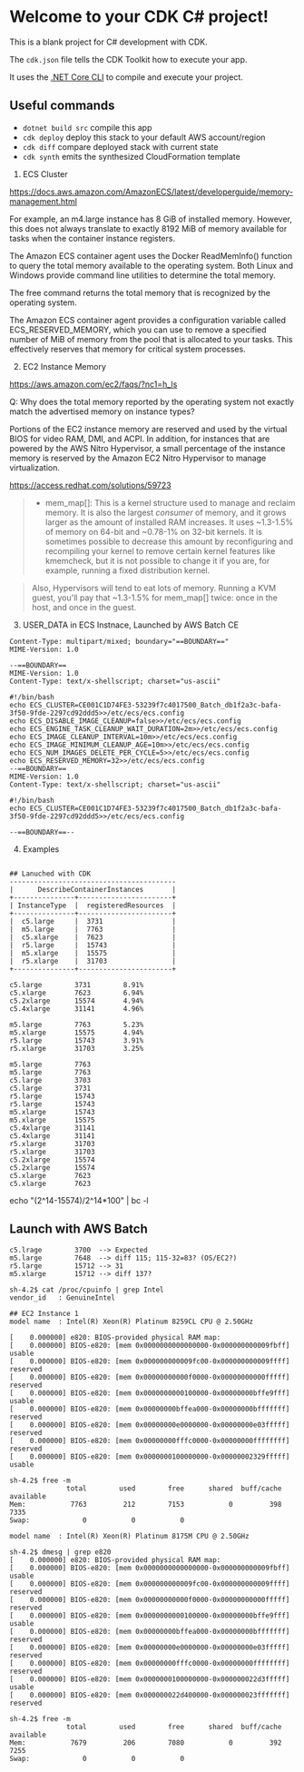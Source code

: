 # Welcome to your CDK C# project!

This is a blank project for C# development with CDK.

The `cdk.json` file tells the CDK Toolkit how to execute your app.

It uses the [.NET Core CLI](https://docs.microsoft.com/dotnet/articles/core/) to compile and execute your project.

## Useful commands

* `dotnet build src` compile this app
* `cdk deploy`       deploy this stack to your default AWS account/region
* `cdk diff`         compare deployed stack with current state
* `cdk synth`        emits the synthesized CloudFormation template

1. ECS Cluster 

https://docs.aws.amazon.com/AmazonECS/latest/developerguide/memory-management.html

For example, an m4.large instance has 8 GiB of installed memory. However, this does not always translate to exactly 8192 MiB of memory available for tasks when the container instance registers.

The Amazon ECS container agent uses the Docker ReadMemInfo() function to query the total memory available to the operating system. Both Linux and Windows provide command line utilities to determine the total memory.

The free command returns the total memory that is recognized by the operating system.

The Amazon ECS container agent provides a configuration variable called ECS_RESERVED_MEMORY, which you can use to remove a specified number of MiB of memory from the pool that is allocated to your tasks. This effectively reserves that memory for critical system processes.

2. EC2 Instance Memory

https://aws.amazon.com/ec2/faqs/?nc1=h_ls

Q: Why does the total memory reported by the operating system not exactly match the advertised memory on instance types?

Portions of the EC2 instance memory are reserved and used by the virtual BIOS for video RAM, DMI, and ACPI. In addition, for instances that are powered by the AWS Nitro Hypervisor, a small percentage of the instance memory is reserved by the Amazon EC2 Nitro Hypervisor to manage virtualization.

https://access.redhat.com/solutions/59723

> * mem_map[]: This is a kernel structure used to manage and reclaim memory. It is also the largest _consumer_ of memory, and it grows larger as the amount of installed RAM increases. It uses ~1.3-1.5% of memory on 64-bit and ~0.78-1% on 32-bit kernels. It is sometimes possible to decrease this amount by reconfiguring and recompiling your kernel to remove certain kernel features like kmemcheck, but it is not possible to change it if you are, for example, running a fixed distribution kernel.

> Also, Hypervisors will tend to eat lots of memory. Running a KVM guest, you'll pay that ~1.3-1.5% for mem_map[] twice: once in the host, and once in the guest.

3. USER_DATA in ECS Instnace, Launched by AWS Batch CE

```
Content-Type: multipart/mixed; boundary="==BOUNDARY==" 
MIME-Version: 1.0 

--==BOUNDARY== 
MIME-Version: 1.0 
Content-Type: text/x-shellscript; charset="us-ascii"

#!/bin/bash 
echo ECS_CLUSTER=CE001C1D74FE3-53239f7c4017500_Batch_db1f2a3c-bafa-3f50-9fde-2297cd92ddd5>>/etc/ecs/ecs.config 
echo ECS_DISABLE_IMAGE_CLEANUP=false>>/etc/ecs/ecs.config 
echo ECS_ENGINE_TASK_CLEANUP_WAIT_DURATION=2m>>/etc/ecs/ecs.config 
echo ECS_IMAGE_CLEANUP_INTERVAL=10m>>/etc/ecs/ecs.config 
echo ECS_IMAGE_MINIMUM_CLEANUP_AGE=10m>>/etc/ecs/ecs.config 
echo ECS_NUM_IMAGES_DELETE_PER_CYCLE=5>>/etc/ecs/ecs.config
echo ECS_RESERVED_MEMORY=32>>/etc/ecs/ecs.config
--==BOUNDARY==
MIME-Version: 1.0
Content-Type: text/x-shellscript; charset="us-ascii"

#!/bin/bash
echo ECS_CLUSTER=CE001C1D74FE3-53239f7c4017500_Batch_db1f2a3c-bafa-3f50-9fde-2297cd92ddd5>>/etc/ecs/ecs.config

--==BOUNDARY==--
```

4. Examples 

```

## Lanuched with CDK
-----------------------------------------
|      DescribeContainerInstances       |
+---------------+-----------------------+
| InstanceType  |  registeredResources  |
+---------------+-----------------------+
|  c5.large     |  3731                 |
|  m5.large     |  7763                 |
|  c5.xlarge    |  7623                 |
|  r5.large     |  15743                |
|  m5.xlarge    |  15575                |
|  r5.xlarge    |  31703                |
+---------------+-----------------------+

```
```
c5.large        3731        8.91%
c5.xlarge       7623        6.94%
c5.2xlarge      15574       4.94%
c5.4xlarge      31141       4.96%

m5.large        7763        5.23%
m5.xlarge       15575       4.94%
r5.large        15743       3.91%
r5.xlarge       31703       3.25%
```

```
m5.large        7763
m5.large        7763
c5.large        3703
c5.large        3731
r5.large        15743
r5.large        15743
m5.xlarge       15743
m5.xlarge       15575
c5.4xlarge      31141
c5.4xlarge      31141
r5.xlarge       31703
r5.xlarge       31703
c5.2xlarge      15574
c5.2xlarge      15574
c5.xlarge       7623
c5.xlarge       7623
```

echo "(2^14-15574)/2^14*100" | bc -l

## Launch with AWS Batch
```
c5.lrage        3700  --> Expected
m5.large        7648  --> diff 115; 115-32=83? (OS/EC2?)
r5.large        15712 --> 31
m5.xlarge       15712 --> diff 137?
```
```
sh-4.2$ cat /proc/cpuinfo | grep Intel
vendor_id	: GenuineIntel

## EC2 Instance 1
model name	: Intel(R) Xeon(R) Platinum 8259CL CPU @ 2.50GHz

[    0.000000] e820: BIOS-provided physical RAM map:
[    0.000000] BIOS-e820: [mem 0x0000000000000000-0x000000000009fbff] usable
[    0.000000] BIOS-e820: [mem 0x000000000009fc00-0x000000000009ffff] reserved
[    0.000000] BIOS-e820: [mem 0x00000000000f0000-0x00000000000fffff] reserved
[    0.000000] BIOS-e820: [mem 0x0000000000100000-0x00000000bffe9fff] usable
[    0.000000] BIOS-e820: [mem 0x00000000bffea000-0x00000000bfffffff] reserved
[    0.000000] BIOS-e820: [mem 0x00000000e0000000-0x00000000e03fffff] reserved
[    0.000000] BIOS-e820: [mem 0x00000000fffc0000-0x00000000ffffffff] reserved
[    0.000000] BIOS-e820: [mem 0x0000000100000000-0x00000002329fffff] usable

sh-4.2$ free -m
              total        used        free      shared  buff/cache   available
Mem:           7763         212        7153           0         398        7335
Swap:             0           0           0

model name	: Intel(R) Xeon(R) Platinum 8175M CPU @ 2.50GHz

sh-4.2$ dmesg | grep e820
[    0.000000] e820: BIOS-provided physical RAM map:
[    0.000000] BIOS-e820: [mem 0x0000000000000000-0x000000000009fbff] usable
[    0.000000] BIOS-e820: [mem 0x000000000009fc00-0x000000000009ffff] reserved
[    0.000000] BIOS-e820: [mem 0x00000000000f0000-0x00000000000fffff] reserved
[    0.000000] BIOS-e820: [mem 0x0000000000100000-0x00000000bffe9fff] usable
[    0.000000] BIOS-e820: [mem 0x00000000bffea000-0x00000000bfffffff] reserved
[    0.000000] BIOS-e820: [mem 0x00000000e0000000-0x00000000e03fffff] reserved
[    0.000000] BIOS-e820: [mem 0x00000000fffc0000-0x00000000ffffffff] reserved
[    0.000000] BIOS-e820: [mem 0x0000000100000000-0x000000022d3fffff] usable
[    0.000000] BIOS-e820: [mem 0x000000022d400000-0x000000023fffffff] reserved

sh-4.2$ free -m
              total        used        free      shared  buff/cache   available
Mem:           7679         206        7080           0         392        7255
Swap:             0           0           0
```